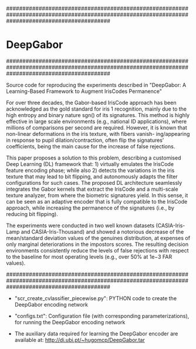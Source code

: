 ################################################################################################################################################
# DeepGabor
################################################################################################################################################

Source code for reproducing the experiments described in "DeepGabor: A Learning-Based Framework to Augment IrisCodes Permanence" 

For over three decades, the Gabor-based IrisCode approach has been acknowledged as the gold standard for iris 1 recognition, mainly due to the high entropy and binary nature sgn() of its signatures. This method is highly effective in large scale environments (e.g., national ID applications), where millions of comparisons per second are required. However, it is known that non-linear deformations in the iris texture, with fibers vanish- ing/appearing in response to pupil dilation/contraction, often flip the signatures’ coefficients, being the main cause for the increase of false rejections. 

This paper proposes a solution to this problem, describing a customised Deep Learning (DL) framework that: 1) virtually emulates the IrisCode feature encoding phase; while also 2) detects the variations in the iris texture that may lead to bit flipping, and autonomously adapts the filter configurations for such cases. The proposed DL architecture seamlessly integrates the Gabor kernels that extract the IrisCode and a multi-scale texture analyzer, from where the biometric signatures yield. In this sense, it can be seen as an adaptive encoder that is fully compatible to the IrisCode approach, while increasing the permanence of the signatures (i.e., by reducing bit flipping). 

The experiments were conducted in two well known datasets (CASIA-Iris-Lamp and CASIA-Iris-Thousand) and showed a notorious decrease of the mean/standard deviation values of the genuines distribution, at expenses of only marginal deteriorations in the impostors scores. The resulting decision environments consistently reduce the levels of false rejections with respect to the baseline for most operating levels (e.g., over 50% at 1e−3 FAR values).

################################################################################################################################################

- "scr_create_cvlassifier_piecewise.py": PYTHON code to create the DeepGabor encoding network

- "configs.txt": Configuration file (with corresponding parameterizations), for running the DeepGabor encoding network

- The auxiliary data required for learning the DeepGabor encoder are available at: http://di.ubi.pt/~hugomcp/DeepGabor.tar
